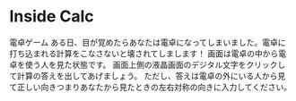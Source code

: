 # Inside Calc
電卓ゲーム
ある日、目が覚めたらあなたは電卓になってしまいました。電卓に打ち込まれる計算をこなさないと壊されてしまします！
画面は電卓の中から電卓を使う人を見た状態です。
画面上側の液晶画面のデジタル文字をクリックして計算の答えを出してあげましょう。
ただし、答えは電卓の外にいる人から見て正しい向きつまりあなたから見たときの左右対称の向きに入力してください。
